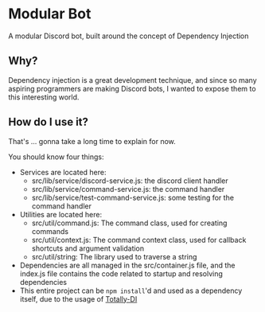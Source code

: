 # Modular Bot

A modular Discord bot, built around the concept of Dependency Injection

## Why?

Dependency injection is a great development technique, and since so many aspiring programmers are making Discord bots, I wanted to expose them to this interesting world.

## How do I use it?

That's ... gonna take a long time to explain for now. 

You should know four things:
- Services are located here:
  - src/lib/service/discord-service.js: the discord client handler
  - src/lib/service/command-service.js: the command handler
  - src/lib/service/test-command-service.js: some testing for the command handler
- Utilities are located here:
  - src/util/command.js: The command class, used for creating commands
  - src/util/context.js: The command context class, used for callback shortcuts and argument validation
  - src/util/string: The library used to traverse a string
- Dependencies are all managed in the src/container.js file, and the index.js file contains the code related to startup and resolving dependencies
- This entire project can be `npm install`'d and used as a dependency itself, due to the usage of [Totally-DI](https://github.com/gear4s/totally-di)
